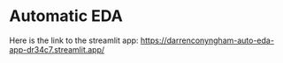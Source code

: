# Automatic EDA

Here is the link to the streamlit app: https://darrenconyngham-auto-eda-app-dr34c7.streamlit.app/